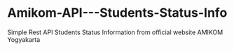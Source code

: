 # Amikom-API---Students-Status-Info
Simple Rest API Students Status Information from official website AMIKOM Yogyakarta
